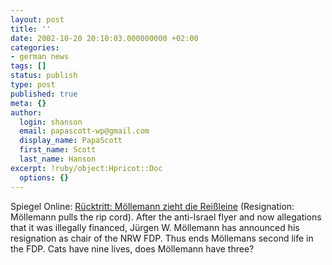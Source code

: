 ```yaml
---
layout: post
title: ''
date: 2002-10-20 20:10:03.000000000 +02:00
categories:
- german news
tags: []
status: publish
type: post
published: true
meta: {}
author:
  login: shanson
  email: papascott-wp@gmail.com
  display_name: PapaScott
  first_name: Scott
  last_name: Hanson
excerpt: !ruby/object:Hpricot::Doc
  options: {}
---
```

<p>Spiegel Online: <a href="http://www.spiegel.de/politik/deutschland/0,1518,219045,00.html">Rücktritt: Möllemann zieht die Reißleine</a> (Resignation: Möllemann pulls the rip cord). After the anti-Israel flyer and now allegations that it was illegally financed, Jürgen W. Möllemann has announced his resignation as chair of the NRW FDP. Thus ends Möllemans second life in the FDP. Cats have nine lives, does Möllemann have three?</p>
